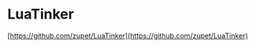 LuaTinker
==================
[https://github.com/zupet/LuaTinker](https://github.com/zupet/LuaTinker)